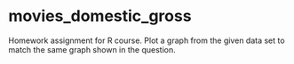 # movies_domestic_gross
Homework assignment for R course. Plot a graph from the given data set to match the same graph shown in the question.
